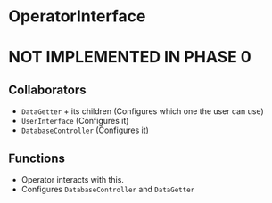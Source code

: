 # OperatorInterface
# NOT IMPLEMENTED IN PHASE 0

## Collaborators
* `DataGetter` + its children (Configures which one the user can use)
* `UserInterface` (Configures it)
* `DatabaseController` (Configures it)

## Functions
* Operator interacts with this. 
* Configures `DatabaseController` and `DataGetter` 
